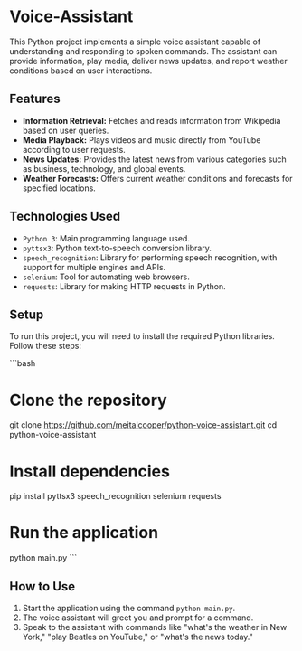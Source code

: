 # Voice-Assistant

This Python project implements a simple voice assistant capable of understanding and responding to spoken commands. The assistant can provide information, play media, deliver news updates, and report weather conditions based on user interactions.

## Features
- **Information Retrieval:** Fetches and reads information from Wikipedia based on user queries.
- **Media Playback:** Plays videos and music directly from YouTube according to user requests.
- **News Updates:** Provides the latest news from various categories such as business, technology, and global events.
- **Weather Forecasts:** Offers current weather conditions and forecasts for specified locations.

## Technologies Used
- `Python 3`: Main programming language used.
- `pyttsx3`: Python text-to-speech conversion library.
- `speech_recognition`: Library for performing speech recognition, with support for multiple engines and APIs.
- `selenium`: Tool for automating web browsers.
- `requests`: Library for making HTTP requests in Python.

## Setup
To run this project, you will need to install the required Python libraries. Follow these steps:

\```bash
# Clone the repository
git clone https://github.com/meitalcooper/python-voice-assistant.git
cd python-voice-assistant

# Install dependencies
pip install pyttsx3 speech_recognition selenium requests

# Run the application
python main.py
\```

## How to Use
1. Start the application using the command `python main.py`.
2. The voice assistant will greet you and prompt for a command.
3. Speak to the assistant with commands like "what's the weather in New York," "play Beatles on YouTube," or "what's the news today."
